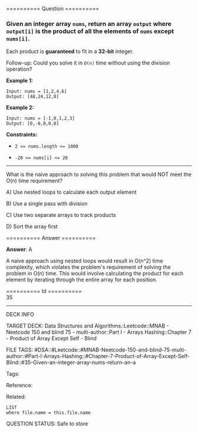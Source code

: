 ========== Question ==========  

### Given an integer array `nums`, return an array `output` where `output[i]` is the product of all the elements of `nums` except `nums[i]`.

Each product is **guaranteed** to fit in a **32-bit** integer.

Follow-up: Could you solve it in `O(n)` time without using the division operation?

**Example 1:**

```
Input: nums = [1,2,4,6]
Output: [48,24,12,8]
```

**Example 2:**

```
Input: nums = [-1,0,1,2,3]
Output: [0,-6,0,0,0]
```

**Constraints:**

-   `2 <= nums.length <= 1000`

-   `-20 <= nums[i] <= 20`

---

What is the naive approach to solving this problem that would NOT meet the O(n) time requirement?

A) Use nested loops to calculate each output element

B) Use a single pass with division

C) Use two separate arrays to track products

D) Sort the array first  

========== Answer ==========  

**Answer**: A

A naive approach using nested loops would result in O(n^2) time complexity, which violates the problem's requirement of solving the problem in O(n) time. This would involve calculating the product for each element by iterating through the entire array for each position.

========== Id ==========  
35

---

DECK INFO

TARGET DECK: Data Structures and Algorithms::Leetcode::MNAB - Neetcode 150 and blind 75 - multi-author::Part I - Arrays Hashing::Chapter 7 - Product of Array Except Self - Blind

FILE TAGS: #DSA::#Leetcode::#MNAB-Neetcode-150-and-blind-75-multi-author::#Part-I-Arrays-Hashing::#Chapter-7-Product-of-Array-Except-Self-Blind::#35-Given-an-integer-array-nums-return-an-a

Tags:

Reference:

Related:

```dataview
LIST
where file.name = this.file.name
```

QUESTION STATUS: Safe to store
